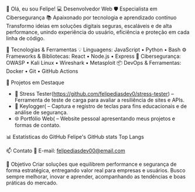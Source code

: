 👋 Olá, eu sou Felipe!
💻 Desenvolvedor Web  🛡️ Especialista em Cibersegurança  📚 Apaixonado por tecnologia e aprendizado contínuo
Transformo ideias em soluções digitais seguras, escaláveis e de alta performance, unindo experiência do usuário, eficiência e proteção em cada linha de código.

🚀 Tecnologias & Ferramentas
💡 Linguagens:
JavaScript • Python • Bash
⚙️ Frameworks & Bibliotecas:
React • Node.js • Express
🔐 Cibersegurança:
OWASP • Kali Linux • Wireshark • Metasploit
📦 DevOps & Ferramentas:
Docker • Git • GitHub Actions

📌 Projetos em Destaque
- 🔐 Stress Tester(https://github.com/felipediasdev0/stress-tester) – Ferramenta de teste de carga para avaliar a resiliência de sites e APIs.
- 🧰 Keylogger( – Captura e registro de teclas para fins educacionais e de análise de segurança.
- 🌐 Portfólio Web( – Website pessoal apresentando meus projetos e formas de contato.

📊 Estatísticas do GitHub
Felipe's GitHub stats
Top Langs

📫 Contato
📧 E-mail: felipediasdev00@email.com

🎯 Objetivo
Criar soluções que equilibrem performance e segurança de forma estratégica, entregando valor real para empresas e usuários.
Busco sempre melhorar, inovar e aprender, acompanhando as tendências e boas práticas do mercado.
